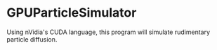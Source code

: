 # GPUParticleSimulator
Using nVidia's CUDA language, this program will simulate rudimentary particle diffusion.
